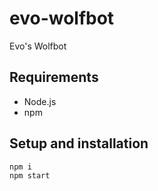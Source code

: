 # evo-wolfbot
Evo's Wolfbot

## Requirements
- Node.js
- npm

## Setup and installation
```
npm i
npm start
```
